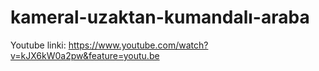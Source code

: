 # kameral-uzaktan-kumandalı-araba
Youtube linki: https://www.youtube.com/watch?v=kJX6kW0a2pw&feature=youtu.be
